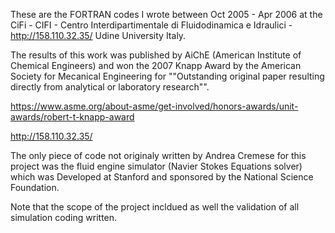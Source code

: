 These are the FORTRAN codes I wrote between Oct 2005 - Apr 2006 at the CiFi - CIFI - Centro Interdipartimentale di Fluidodinamica e Idraulici - http://158.110.32.35/ Udine University Italy.

The results of this work was published by AiChE (American Institute of Chemical Engineers) and won the 2007 Knapp Award by the American Society for Mecanical Engineering for ""Outstanding original paper resulting directly from analytical or laboratory research"".

https://www.asme.org/about-asme/get-involved/honors-awards/unit-awards/robert-t-knapp-award

http://158.110.32.35/



The only piece of code not originaly written by Andrea Cremese for this project was the fluid engine simulator (Navier Stokes Equations solver) which was Developed at Stanford and sponsored by the  National Science Foundation. 

Note that the scope of the project incldued as well the validation of all simulation coding written.

